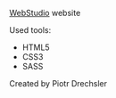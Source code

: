 [WebStudio](https://piotrdrechsler.github.io/goit-markup-hw-08/) website

Used tools:
  - HTML5
  - CSS3
  - SASS

Created by Piotr Drechsler
